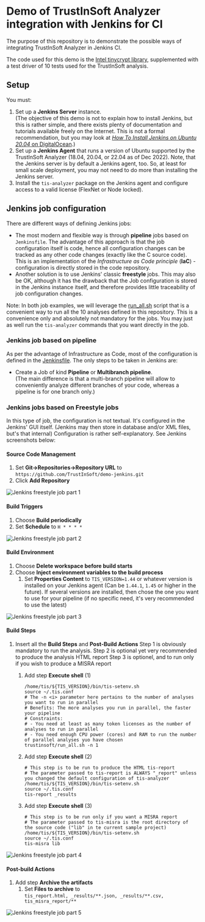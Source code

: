 # Demo of **TrustInSoft Analyzer** integration with Jenkins for CI

The purpose of this repository is to demonstrate the possible ways of
integrating TrustInSoft Analyzer in Jenkins CI.

The code used for this demo is the
[Intel tinycrypt library](https://github.com/intel/tinycrypt),
supplemented with a test driver of 10 tests used for the TrustInSoft analysis.

## Setup

You must:

1. Set up a **Jenkins Server** instance.  
   (The objective of this demo is not to explain how to install Jenkins, but
   this is rather simple, and there exists plenty of documentation and
   tutorials available freely on the Internet.
   This is not a formal recommendation, but you may look at
   [_How To Install Jenkins on Ubuntu 20.04_ on DigitalOcean](https://www.digitalocean.com/community/tutorials/how-to-install-jenkins-on-ubuntu-20-04).)
2. Set up a **Jenkins Agent** that runs a version of Ubuntu supported by the
   TrustInSoft Analyzer (18.04, 20.04, or 22.04 as of Dec 2022).
   Note, that the Jenkins server is by default a Jenkins agent, too. So, at
   least for small scale deployment, you may not need to do more than
   installing the Jenkins server.
3. Install the `tis-analyzer` package on the Jenkins agent and configure
   access to a valid license (FlexNet or Node locked).

## Jenkins job configuration

There are different ways of defining Jenkins jobs:

- The most modern and flexible way is through **pipeline** jobs based on
  `Jenkinsfile`.
  The advantage of this approach is that the job configuration itself is
  code, hence all configuration changes can be tracked as any other code
  changes (exactly like the C source code). This is an implementation of the
  _Infrastructure as Code principle_ (**IaC**) - configuration is directly
  stored in the code repository.
- Another solution is to use Jenkins' classic **freestyle** jobs.
  This may also be OK, although it has the drawback that the Job configuration
  is stored in the Jenkins instance itself, and therefore provides little
  traceability of job configuration changes.

Note: In both job examples, we will leverage the [run_all.sh](trustinsoft/run_all.sh)
script that is a convenient way to run all the 10 analyses defined in this
repository. This is a convenience only and absolutely not mandatory for
the jobs. You may just as well run the `tis-analyzer` commands that you want
directly in the job.

### Jenkins job based on pipeline

As per the advantage of Infrastructure as Code, most of the configuration is
defined in the [Jenkinsfile](Jenkinsfile). The only steps to be taken in
Jenkins are:

- Create a Job of kind **Pipeline** or **Multibranch pipeline**.  
  (The main difference is that a multi-branch pipeline will allow to
  conveniently analyze different branches of your code, whereas a pipeline
  is for one branch only.)

### Jenkins jobs based on Freestyle jobs

In this type of job, the configuration is not textual. It's configured in the
Jenkins' GUI itself.
(Jenkins may then store in database and/or XML files, but's that internal)
Configuration is rather self-explanatory. See Jenkins screenshots below:

#### Source Code Management

1. Set **Git->Repositories->Repository URL** to `https://github.com/TrustInSoft/demo-jenkins.git`
2. Click **Add Repository**

![Jenkins freestyle job part 1](pics/demo-jenkins_freeflow_1_Source_Code_Management.png "Part 1")

#### Build Triggers

1. Choose **Build periodically**
2. Set **Schedule** to `H * * * *`

![Jenkins freestyle job part 2](pics/demo-jenkins_freeflow_2_Build_Triggers.png "Part 2")

#### Build Environment

1. Choose **Delete workspace before build starts**
2. Choose **Inject environment variables to the build process**
   1. Set **Properties Content** to `TIS_VERSION=1.44` or whatever version is installed on your Jenkins agent (Can be `1.44.1`, `1.45` or higher in the future).
      If several versions are installed, then chose the one you want to use for your pipeline (if no specific need, it's very recommended to use the latest)

![Jenkins freestyle job part 3](pics/demo-jenkins_freeflow_3_Build_Environment.png "Part 3")

#### Build Steps

1. Insert all the **Build Steps** and **Post-Build Actions**
   Step 1 is obviously mandatory to run the analysis.
   Step 2 is optional yet very recommended to produce the analysis HTML report
   Step 3 is optionel, and to run only if you wish to produce a MISRA report
   
   1. Add step **Execute shell** (1)
      ```
      /home/tis/${TIS_VERSION}/bin/tis-setenv.sh
      source ~/.tis.conf
      # The -n <i> parameter here pertains to the number of analyses you want to run in parallel
      # Benefits: The more analyses you run in parallel, the faster your pipeline
      # Constraints:
      # - You need at least as many token licenses as the number of analyses to run in parallel
      # - You need enough CPU power (cores) and RAM to run the number of parallel analyses yuo have chosen
      trustinsoft/run_all.sh -n 1
      ```
   2. Add step **Execute shell** (2)
      ```
      # This step is to be run to produce the HTML tis-report
      # The parameter passed to tis-report is ALWAYS "_report" unless you changed the default configuration of tis-analyzer 
      /home/tis/${TIS_VERSION}/bin/tis-setenv.sh
      source ~/.tis.conf
      tis-report _results
      ```
   3. Add step **Execute shell** (3)
      ```
      # This step is to be run only if you want a MISRA report
      # The parameter passed to tis-misra is the root directory of the source code ("lib" in te current sample project)
      /home/tis/${TIS_VERSION}/bin/tis-setenv.sh
      source ~/.tis.conf
      tis-misra lib
      ```

![Jenkins freestyle job part 4](pics/demo-jenkins_freeflow_4_Build_Steps.png "Part 4")

#### Post-build Actions

1. Add step **Archive the artifacts**
   1. Set **Files to archive** to  
      `tis_report.html, _results/**.json, _results/**.csv, tis_misra_report/**`

![Jenkins freestyle job part 5](pics/demo-jenkins_freeflow_5_Post-build_Actions.png "Part 5")
